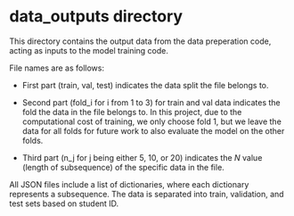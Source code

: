 # data_outputs directory

This directory contains the output data from the data preperation code, acting as inputs to the model training code.

File names are as follows:

- First part (train, val, test) indicates the data split the file belongs to.

- Second part (fold_i for i from 1 to 3) for train and val data indicates the fold the data in the file belongs to. In this project, due to the computational cost of training, we only choose fold 1, but we leave the data for all folds for future work to also evaluate the model on the other folds.

- Third part (n_j for j being either 5, 10, or 20) indicates the $N$ value (length of subsequence) of the specific data in the file.

All JSON files include a list of dictionaries, where each dictionary represents a subsequence. The data is separated into train, validation, and test sets based on student ID.